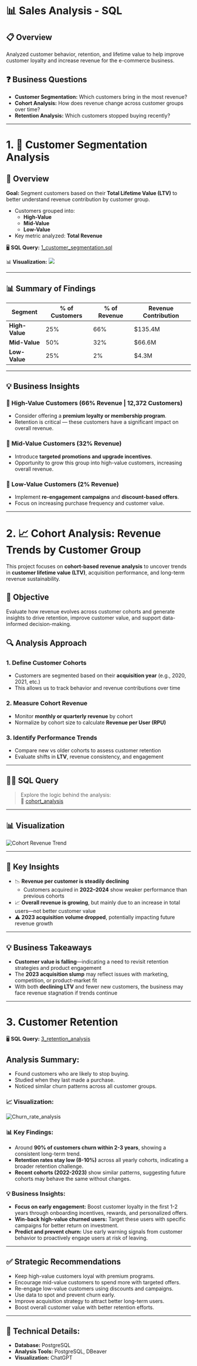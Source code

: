 # 📊 Sales Analysis - SQL

## 📋 Overview
Analyzed customer behavior, retention, and lifetime value to help improve customer loyalty and increase revenue for the e-commerce business.

## ❓ Business Questions
- **Customer Segmentation:** Which customers bring in the most revenue?
- **Cohort Analysis:** How does revenue change across customer groups over time?
- **Retention Analysis:** Which customers stopped buying recently?

---

# 1. 🧮 Customer Segmentation Analysis

## 📌 Overview
**Goal:** Segment customers based on their **Total Lifetime Value (LTV)** to better understand revenue contribution by customer group.

- Customers grouped into:
  - **High-Value**
  - **Mid-Value**
  - **Low-Value**
- Key metric analyzed: **Total Revenue**

🖥️ **SQL Query:**   [1_customer_segmentation.sql](1_customer_segmentation.sql)

📊 **Visualization:** <img src = 'images/1_customer_segementation.png'>

---

## 📊 Summary of Findings

| Segment       | % of Customers | % of Revenue | Revenue Contribution |
|---------------|----------------|--------------|-----------------------|
| **High-Value**| 25%            | 66%          | $135.4M               |
| **Mid-Value** | 50%            | 32%          | $66.6M                |
| **Low-Value** | 25%            | 2%           | $4.3M                 |

---

## 💡 Business Insights

### 🔹 High-Value Customers (66% Revenue | 12,372 Customers)
- Consider offering a **premium loyalty or membership program**.
- Retention is critical — these customers have a significant impact on overall revenue.

### 🔹 Mid-Value Customers (32% Revenue)
- Introduce **targeted promotions and upgrade incentives**.
- Opportunity to grow this group into high-value customers, increasing overall revenue.

### 🔹 Low-Value Customers (2% Revenue)
- Implement **re-engagement campaigns** and **discount-based offers**.
- Focus on increasing purchase frequency and customer value.

---

# 2. 📈 Cohort Analysis: Revenue Trends by Customer Group

This project focuses on **cohort-based revenue analysis** to uncover trends in **customer lifetime value (LTV)**, acquisition performance, and long-term revenue sustainability.

## 🧠 Objective
Evaluate how revenue evolves across customer cohorts and generate insights to drive retention, improve customer value, and support data-informed decision-making.

## 🔍 Analysis Approach

### 1. Define Customer Cohorts
- Customers are segmented based on their **acquisition year** (e.g., 2020, 2021, etc.)
- This allows us to track behavior and revenue contributions over time

### 2. Measure Cohort Revenue
- Monitor **monthly or quarterly revenue** by cohort
- Normalize by cohort size to calculate **Revenue per User (RPU)**

### 3. Identify Performance Trends
- Compare new vs older cohorts to assess customer retention
- Evaluate shifts in **LTV**, revenue consistency, and engagement

---

## 🧑‍💻 SQL Query
> Explore the logic behind the analysis:  
📄 [cohort_analysis](2_cohort_analysis.sql)

---

## 📊 Visualization

![Cohort Revenue Trend](images/2_cohort_analysis.png)

---

## 🔎 Key Insights
- 📉 **Revenue per customer is steadily declining**
  - Customers acquired in **2022–2024** show weaker performance than previous cohorts
- 📈 **Overall revenue is growing**, but mainly due to an increase in total users—not better customer value
- ⚠️ **2023 acquisition volume dropped**, potentially impacting future revenue growth

---

## 💡 Business Takeaways

- **Customer value is falling**—indicating a need to revisit retention strategies and product engagement
- The **2023 acquisition slump** may reflect issues with marketing, competition, or product-market fit
- With both **declining LTV** and fewer new customers, the business may face revenue stagnation if trends continue

---

# 3. Customer Retention

🖥️ **SQL Query:**   [3_retention_analysis](3_retention_analysis.sql)

## Analysis Summary:
- Found customers who are likely to stop buying.
- Studied when they last made a purchase.
- Noticed similar churn patterns across all customer groups.

### 📈 Visualization:

![Churn_rate_analysis](images/3_customer_churn_cohort_year.png)


### 📊 Key Findings:
- Around **90% of customers churn within 2-3 years**, showing a consistent long-term trend.
- **Retention rates stay low (8-10%)** across all yearly cohorts, indicating a broader retention challenge.
- **Recent cohorts (2022-2023)** show similar patterns, suggesting future cohorts may behave the same without changes.

### 💡 Business Insights:
- **Focus on early engagement:** Boost customer loyalty in the first 1-2 years through onboarding incentives, rewards, and personalized offers.
- **Win-back high-value churned users:** Target these users with specific campaigns for better return on investment.
- **Predict and prevent churn:** Use early warning signals from customer behavior to proactively engage users at risk of leaving.

---

## ✅ Strategic Recommendations

- Keep high-value customers loyal with premium programs.
- Encourage mid-value customers to spend more with targeted offers.
- Re-engage low-value customers using discounts and campaigns.
- Use data to spot and prevent churn early.
- Improve acquisition strategy to attract better long-term users.
- Boost overall customer value with better retention efforts.

---

## 🔧 Technical Details:
- **Database:** PostgreSQL
- **Analysis Tools:** PostgreSQL, DBeaver
- **Visualization:** ChatGPT